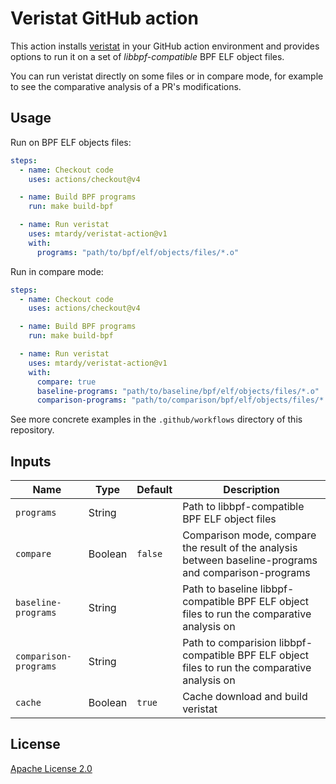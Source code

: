 # Veristat GitHub action

This action installs [veristat](https://github.com/libbpf/veristat) in your
GitHub action environment and provides options to run it on a set of
*libbpf-compatible* BPF ELF object files.

You can run veristat directly on some files or in compare mode, for example to
see the comparative analysis of a PR's modifications.

## Usage

Run on BPF ELF objects files:

```yaml
steps:
  - name: Checkout code
    uses: actions/checkout@v4

  - name: Build BPF programs
    run: make build-bpf

  - name: Run veristat
    uses: mtardy/veristat-action@v1
    with:
      programs: "path/to/bpf/elf/objects/files/*.o"
```

Run in compare mode:

```yaml
steps:
  - name: Checkout code
    uses: actions/checkout@v4

  - name: Build BPF programs
    run: make build-bpf

  - name: Run veristat
    uses: mtardy/veristat-action@v1
    with:
      compare: true
      baseline-programs: "path/to/baseline/bpf/elf/objects/files/*.o"
      comparison-programs: "path/to/comparison/bpf/elf/objects/files/*.o"
```

See more concrete examples in the `.github/workflows` directory of this
repository.

## Inputs

| Name                  | Type    | Default          | Description                                                                                           |
| ---------             | ------  | ---------------- | ---------------------------------------------------------------------------------------------------   |
| `programs`            | String  |                  | Path to libbpf-compatible BPF ELF object files                                                        |
| `compare`             | Boolean | `false`          | Comparison mode, compare the result of the analysis between baseline-programs and comparison-programs |
| `baseline-programs`   | String  |                  | Path to baseline libbpf-compatible BPF ELF object files to run the comparative analysis on            |
| `comparison-programs` | String  |                  | Path to comparision libbpf-compatible BPF ELF object files to run the comparative analysis on         |
| `cache`               | Boolean | `true`           | Cache download and build veristat                                                                     |

## License

[Apache License 2.0](LICENSE)
